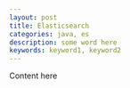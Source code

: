 ```yaml
---
layout: post
title: Elasticsearch
categories: java, es
description: some word here
keywords: keyword1, keyword2
---
```


Content here
